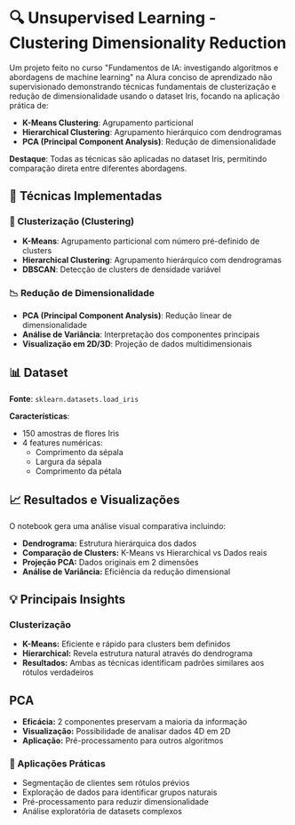# 🔍 Unsupervised Learning - Clustering Dimensionality Reduction 
Um projeto feito no curso "Fundamentos de IA: investigando algoritmos e abordagens de machine learning" na Alura conciso de aprendizado não supervisionado demonstrando técnicas fundamentais de clusterização e redução de dimensionalidade usando o dataset Iris, focando na aplicação prática de:

- **K-Means Clustering**: Agrupamento particional
- **Hierarchical Clustering**: Agrupamento hierárquico com dendrogramas  
- **PCA (Principal Component Analysis)**: Redução de dimensionalidade

**Destaque**: Todas as técnicas são aplicadas no dataset Iris, permitindo comparação direta entre diferentes abordagens.


## 🧩 Técnicas Implementadas
### 🔷 Clusterização (Clustering)
- **K-Means**: Agrupamento particional com número pré-definido de clusters
- **Hierarchical Clustering**: Agrupamento hierárquico com dendrogramas
- **DBSCAN**: Detecção de clusters de densidade variável

### 📉 Redução de Dimensionalidade
- **PCA (Principal Component Analysis)**: Redução linear de dimensionalidade
- **Análise de Variância**: Interpretação dos componentes principais
- **Visualização em 2D/3D**: Projeção de dados multidimensionais


## 📊 Dataset
**Fonte**: `sklearn.datasets.load_iris`

**Características**:
- 150 amostras de flores Iris
- 4 features numéricas:
  - Comprimento da sépala
  - Largura da sépala
  - Comprimento da pétala


## 📈 Resultados e Visualizações
O notebook gera uma análise visual comparativa incluindo:
- **Dendrograma:** Estrutura hierárquica dos dados
- **Comparação de Clusters:** K-Means vs Hierarchical vs Dados reais
- **Projeção PCA:** Dados originais em 2 dimensões
- **Análise de Variância:** Eficiência da redução dimensional


## 💡 Principais Insights
### Clusterização
- **K-Means:** Eficiente e rápido para clusters bem definidos
- **Hierarchical:** Revela estrutura natural através do dendrograma
- **Resultados:** Ambas as técnicas identificam padrões similares aos rótulos verdadeiros

## PCA
- **Eficácia:** 2 componentes preservam a maioria da informação
- **Visualização:** Possibilidade de analisar dados 4D em 2D
- **Aplicação:** Pré-processamento para outros algoritmos


### 🎯 Aplicações Práticas
- Segmentação de clientes sem rótulos prévios
- Exploração de dados para identificar grupos naturais
- Pré-processamento para reduzir dimensionalidade
- Análise exploratória de datasets complexos
